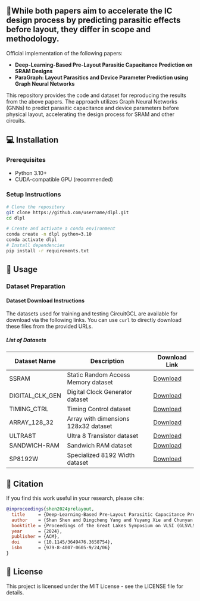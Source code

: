## 🧠While both papers aim to accelerate the IC design process by predicting parasitic effects before layout, they differ in scope and methodology.

Official implementation of the following papers:

- **Deep-Learning-Based Pre-Layout Parasitic Capacitance Prediction on SRAM Designs**
- **ParaGraph: Layout Parasitics and Device Parameter Prediction using Graph Neural Networks**

This repository provides the code and dataset for reproducing the results from the above papers. The approach utilizes Graph Neural Networks (GNNs) to predict parasitic capacitance and device parameters before physical layout, accelerating the design process for SRAM and other circuits.

## 💻 Installation

### Prerequisites

- Python 3.10+
- CUDA-compatible GPU (recommended)

### Setup Instructions

```bash
# Clone the repository
git clone https://github.com/username/dlpl.git
cd dlpl

# Create and activate a conda environment
conda create -n dlpl python=3.10
conda activate dlpl
# Install dependencies
pip install -r requirements.txt
```

## 🚀 Usage

### Dataset Preparation

#### Dataset Download Instructions

The datasets used for training and testing CircuitGCL are available for download via the following links. You can use `curl` to directly download these files from the provided URLs.

##### List of Datasets

| Dataset Name    | Description                          | Download Link                                                                              |
| --------------- | ------------------------------------ | ------------------------------------------------------------------------------------------ |
| SSRAM           | Static Random Access Memory dataset  | [Download](https://circuitgcl-sram.s3.ap-southeast-2.amazonaws.com/raw/ssram.pt)           |
| DIGITAL_CLK_GEN | Digital Clock Generator dataset      | [Download](https://circuitgcl-sram.s3.ap-southeast-2.amazonaws.com/raw/digtime.pt)         |
| TIMING_CTRL     | Timing Control dataset               | [Download](https://circuitgcl-sram.s3.ap-southeast-2.amazonaws.com/raw/timing_ctrl.pt)     |
| ARRAY_128_32    | Array with dimensions 128x32 dataset | [Download](https://circuitgcl-sram.s3.ap-southeast-2.amazonaws.com/raw/array_128_32_8t.pt) |
| ULTRA8T         | Ultra 8 Transistor dataset           | [Download](https://circuitgcl-sram.s3.ap-southeast-2.amazonaws.com/raw/ultra8t.pt)         |
| SANDWICH-RAM    | Sandwich RAM dataset                 | [Download](https://circuitgcl-sram.s3.ap-southeast-2.amazonaws.com/raw/sandwich.pt)        |
| SP8192W         | Specialized 8192 Width dataset       | [Download](https://circuitgcl-sram.s3.ap-southeast-2.amazonaws.com/raw/sp8192w.pt)         |

## 📖 Citation

If you find this work useful in your research, please cite:

```bibtex
@inproceedings{shen2024prelayout,
  title     = {Deep-Learning-Based Pre-Layout Parasitic Capacitance Prediction on SRAM Designs},
  author    = {Shan Shen and Dingcheng Yang and Yuyang Xie and Chunyan Pei and Wenjian Yu and Bei Yu},
  booktitle = {Proceedings of the Great Lakes Symposium on VLSI (GLSVLSI)},
  year      = {2024},
  publisher = {ACM},
  doi       = {10.1145/3649476.3658754},
  isbn      = {979-8-4007-0605-9/24/06}
}
```

## 📄 License

This project is licensed under the MIT License - see the LICENSE file for details.
